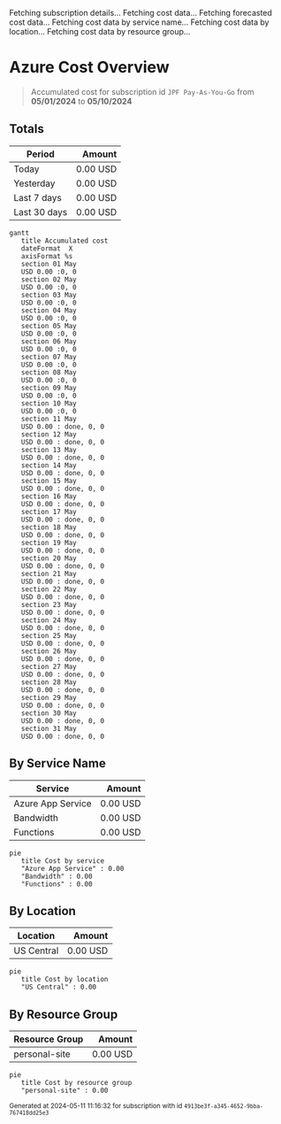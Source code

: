 Fetching subscription details...
Fetching cost data...
Fetching forecasted cost data...
Fetching cost data by service name...
Fetching cost data by location...
Fetching cost data by resource group...
# Azure Cost Overview

> Accumulated cost for subscription id `JPF Pay-As-You-Go` from **05/01/2024** to **05/10/2024**

## Totals

|Period|Amount|
|---|---:|
|Today|0.00 USD|
|Yesterday|0.00 USD|
|Last 7 days|0.00 USD|
|Last 30 days|0.00 USD|

```mermaid
gantt
   title Accumulated cost
   dateFormat  X
   axisFormat %s
   section 01 May
   USD 0.00 :0, 0
   section 02 May
   USD 0.00 :0, 0
   section 03 May
   USD 0.00 :0, 0
   section 04 May
   USD 0.00 :0, 0
   section 05 May
   USD 0.00 :0, 0
   section 06 May
   USD 0.00 :0, 0
   section 07 May
   USD 0.00 :0, 0
   section 08 May
   USD 0.00 :0, 0
   section 09 May
   USD 0.00 :0, 0
   section 10 May
   USD 0.00 :0, 0
   section 11 May
   USD 0.00 : done, 0, 0
   section 12 May
   USD 0.00 : done, 0, 0
   section 13 May
   USD 0.00 : done, 0, 0
   section 14 May
   USD 0.00 : done, 0, 0
   section 15 May
   USD 0.00 : done, 0, 0
   section 16 May
   USD 0.00 : done, 0, 0
   section 17 May
   USD 0.00 : done, 0, 0
   section 18 May
   USD 0.00 : done, 0, 0
   section 19 May
   USD 0.00 : done, 0, 0
   section 20 May
   USD 0.00 : done, 0, 0
   section 21 May
   USD 0.00 : done, 0, 0
   section 22 May
   USD 0.00 : done, 0, 0
   section 23 May
   USD 0.00 : done, 0, 0
   section 24 May
   USD 0.00 : done, 0, 0
   section 25 May
   USD 0.00 : done, 0, 0
   section 26 May
   USD 0.00 : done, 0, 0
   section 27 May
   USD 0.00 : done, 0, 0
   section 28 May
   USD 0.00 : done, 0, 0
   section 29 May
   USD 0.00 : done, 0, 0
   section 30 May
   USD 0.00 : done, 0, 0
   section 31 May
   USD 0.00 : done, 0, 0
```

## By Service Name

|Service|Amount|
|---|---:|
|Azure App Service|0.00 USD|
|Bandwidth|0.00 USD|
|Functions|0.00 USD|

```mermaid
pie
   title Cost by service
   "Azure App Service" : 0.00
   "Bandwidth" : 0.00
   "Functions" : 0.00
```

## By Location

|Location|Amount|
|---|---:|
|US Central|0.00 USD|

```mermaid
pie
   title Cost by location
   "US Central" : 0.00
```

## By Resource Group

|Resource Group|Amount|
|---|---:|
|personal-site|0.00 USD|

```mermaid
pie
   title Cost by resource group
   "personal-site" : 0.00
```

<sup>Generated at 2024-05-11 11:16:32 for subscription with id `4913be3f-a345-4652-9bba-767418dd25e3`</sup>
